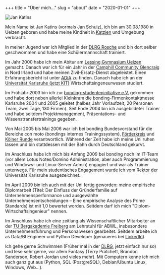+++
title = "Über mich..."
slug = "about"
date = "2020-01-01"
+++


![Jan Katins](/images/jan.jpg#floatright)

Mein Name ist Jan Katins (vormals Jan Schulz), ich bin am 30.08.1980 in
Uelzen geboren und habe meine Kindheit in
[Katzien](https://www.katzien.de/katzien/) und Umgebung verbracht.

In meiner Jugend war ich Mitglied in der [DLRG
Rosche](https://rosche.dlrg.de/) und bin dort selber geschwommen und
habe eine Schülermannschaft trainiert.

Im Jahr 2000 habe ich mein Abitur am [Lessing Gymnasium
Uelzen](https://www.leg-uelzen.de) gemacht. Danach war ich für ein Jahr in der [Camphill Community
Glencraig](https://www.glencraig.org.uk/) in Nord Irland und habe meinen
Zivil-Ersatz-Dienst abgeleistet. Einen Erfahrungsbericht ist unter
[ADiA](https://www.katzien.de/adia/) zu finden. Danach habe ich an
der [Universität Karlsruhe (jetzt KIT)](https://www.uni-karlsruhe.de)
Wirtschaftsingeneurwesen studiert.

Im Frühjahr 2003 bin ich zur [bonding-studenteninitiative
e.V.](https://www.bonding.de) gekommen und habe dort neben allerlei
Kleinkram die bonding-Firmenkontaktmesse Karlsruhe 2004 und 2005
geleitet (halbes Jahr Vorlaufzeit, 20 Personen Team, zwei Tage, 130
Firmen). Seit Ende 2004 bin ich ausgebildeter Trainer und habe seitdem
Projektmanagement, Präsentations- und Wissenstransfertrainings gegeben.

Von Mai 2005 bis Mai 2006 war ich bei bonding Bundesvorstand für die
Bereiche con moto (bondings internes
Trainingssystem),
[Förderkreis](https://bonding.de/foerderkreis/)
und [Kölner Runde](https://bonding.de/ueberuns/partner/studenteninitiativen/)
verantwortlich. Während der Zeit habe ich meine Uni ruhen lassen und
bin stattdessen mit der Bahn durch Deutschland gekurvt.

Im Anschluss habe ich mich bis Anfang 2009 bei bonding noch im IT-Team
(vor allem Lotus Notes/Domino Administration, aber auch Programmierung
und Windows- und Linux-Server Admin) engagiert und war als Trainer
unterwegs. Für mein studentisches
Engagement wurde ich vom Rektor der Universität Karlsruhe
ausgezeichnet.

Im April 2009 bin ich auch mit der Uni fertig geworden: meine empirische
Diplomarbeit (Titel: Der Einfluss der Gründerfamilie auf
Unternehmensperformance und ausgewählte Unternehmensentscheidungen –
Eine empirische Analyse des Prime Standards) ist mit 1,0 bewertet
worden. Seitdem darf ich mich "Diplom-Wirtschaftsingenieur" nennen.

Im Anschluss habe ich eine zeitlang als Wissenschaftlicher Mitarbeiter
an der [TU Bergakademie Freiberg](https://www.tu-freiberg.de/) am Lehrstuhl für
ABWL, insbesondere Unternehmensführung und Personalwesen gearbeitet.
Seitdem arbeite ich as Data/BI Engineer und Python Developer (genaueres bei
[LinkedIn](https://www.linkedin.com/in/jankatins/)).

Ich gehe gerne Schwimmen (Früher mal in der [DLRG](https://www.dlrg.de),
jetzt einfach nur so) und lese sehr gerne, vor allem Fantasy
(Terry Pratchett, Brandon Sanderson, Robert Jordan und vieles mehr).
Mit Computern kenne ich mich auch ganz gut aus
(Python, SQL (PostgreSQL), Debian/Ubuntu Linux,
Windows, Web…).

